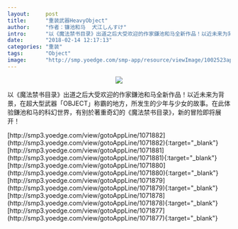 ```yaml
---
layout:     post
title:      "重装武器HeavyObject"
author:     "作者：镰池和马  犬江しんすけ"
intro:      "以《魔法禁书目录》出道之后大受欢迎的作家鎌池和马全新作品！以近未来为背景，在超大型武器「OBJECT」称霸的地方，所发生的少年与少女的故事。在此体验鎌池和马的科幻世界，有别於著重奇幻的《魔法禁书目录》，新的冒险即将展开！"
date:       "2018-02-14 12:17:13"
categories: "重装"
tags:       "Object"
image:      "http://smp.yoedge.com/smp-app/resource/viewImage/1002523appline.png"
---
```

<div style="text-align: center">
<p><img src="http://smp.yoedge.com/smp-app/resource/viewImage/1002523appline.png"/></p>
</div>
<p class="post-meta">
<span>以《魔法禁书目录》出道之后大受欢迎的作家鎌池和马全新作品！以近未来为背景，在超大型武器「OBJECT」称霸的地方，所发生的少年与少女的故事。在此体验鎌池和马的科幻世界，有别於著重奇幻的《魔法禁书目录》，新的冒险即将展开！</span>
</p>
[http://smp3.yoedge.com/view/gotoAppLine/1071882](http://smp3.yoedge.com/view/gotoAppLine/1071882){:target="_blank"}
[http://smp3.yoedge.com/view/gotoAppLine/1071881](http://smp3.yoedge.com/view/gotoAppLine/1071881){:target="_blank"}
[http://smp3.yoedge.com/view/gotoAppLine/1071880](http://smp3.yoedge.com/view/gotoAppLine/1071880){:target="_blank"}
[http://smp3.yoedge.com/view/gotoAppLine/1071879](http://smp3.yoedge.com/view/gotoAppLine/1071879){:target="_blank"}
[http://smp3.yoedge.com/view/gotoAppLine/1071878](http://smp3.yoedge.com/view/gotoAppLine/1071878){:target="_blank"}
[http://smp3.yoedge.com/view/gotoAppLine/1071877](http://smp3.yoedge.com/view/gotoAppLine/1071877){:target="_blank"}


